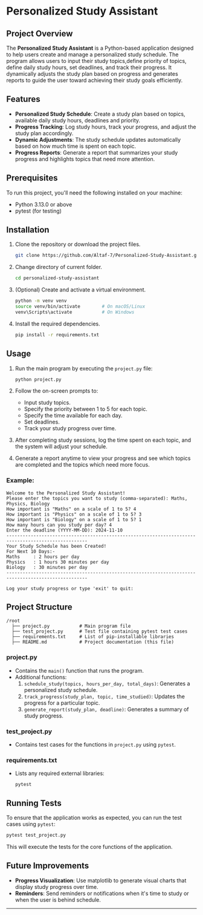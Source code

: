 # Personalized Study Assistant

## Project Overview
The **Personalized Study Assistant** is a Python-based application designed to help users create and manage a personalized study schedule. The program allows users to input their study topics,define priority of topics, define daily study hours, set deadlines, and track their progress. It dynamically adjusts the study plan based on progress and generates reports to guide the user toward achieving their study goals efficiently.

## Features
- **Personalized Study Schedule**: Create a study plan based on topics, available daily study hours, deadlines and priority.
- **Progress Tracking**: Log study hours, track your progress, and adjust the study plan accordingly.
- **Dynamic Adjustments**: The study schedule updates automatically based on how much time is spent on each topic.
- **Progress Reports**: Generate a report that summarizes your study progress and highlights topics that need more attention.

## Prerequisites
To run this project, you'll need the following installed on your machine:
- Python 3.13.0 or above
- pytest (for testing)

## Installation
1. Clone the repository or download the project files.
   ```bash
   git clone https://github.com/Altaf-7/Personalized-Study-Assistant.git
   ```

2. Change directory of current folder.
   ```bash
   cd personalized-study-assistant
   ```

3. (Optional) Create and activate a virtual environment.
   ```bash
   python -m venv venv
   source venv/bin/activate        # On macOS/Linux
   venv\Scripts\activate           # On Windows
   ```

4. Install the required dependencies.
   ```bash
   pip install -r requirements.txt
   ```

## Usage
1. Run the main program by executing the `project.py` file:
   ```bash
   python project.py
   ```

2. Follow the on-screen prompts to:
   - Input study topics.
   - Specify the priority between 1 to 5 for each topic.
   - Specify the time available for each day.
   - Set deadlines.
   - Track your study progress over time.

3. After completing study sessions, log the time spent on each topic, and the system will adjust your schedule.

4. Generate a report anytime to view your progress and see which topics are completed and the topics which need more focus.

### Example:
```
Welcome to the Personalized Study Assistant!
Please enter the topics you want to study (comma-separated): Maths, Physics, Biology
How important is "Maths" on a scale of 1 to 5? 4
How important is "Physics" on a scale of 1 to 5? 3
How important is "Biology" on a scale of 1 to 5? 1
How many hours can you study per day? 4
Enter the deadline (YYYY-MM-DD): 2024-11-10
----------------------------------------------------------------------------------------------------
Your Study Schedule has been Created!
For Next 10 Days:- 
Maths     : 2 hours per day
Physics   : 1 hours 30 minutes per day
Biology   : 30 minutes per day
----------------------------------------------------------------------------------------------------

Log your study progress or type 'exit' to quit:
```

## Project Structure
```
/root
  ├── project.py           # Main program file
  ├── test_project.py      # Test file containing pytest test cases
  ├── requirements.txt     # List of pip-installable libraries
  ├── README.md            # Project documentation (this file)
```

### project.py
- Contains the `main()` function that runs the program.
- Additional functions:
  1. `schedule_study(topics, hours_per_day, total_days)`: Generates a personalized study schedule.
  2. `track_progress(study_plan, topic, time_studied)`: Updates the progress for a particular topic.
  3. `generate_report(study_plan, deadline)`: Generates a summary of study progress.

### test_project.py
- Contains test cases for the functions in `project.py` using `pytest`.

### requirements.txt
- Lists any required external libraries:
  ```
  pytest
  ```

## Running Tests
To ensure that the application works as expected, you can run the test cases using `pytest`:
```bash
pytest test_project.py
```
This will execute the tests for the core functions of the application.

## Future Improvements
- **Progress Visualization**: Use matplotlib to generate visual charts that display study progress over time.
- **Reminders**: Send reminders or notifications when it's time to study or when the user is behind schedule.

---
